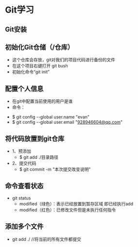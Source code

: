 # Git学习

## Git安装

## 初始化Git仓储（/仓库）
- 这个仓库会存放，git对我们的项目代码进行备份的文件
- 在这个项目右键打开 git bush
- 初始化命令“git init”

## 配置个人信息
- 在git中配置当前使用的用户是谁
- 命令： 
 + $ git config --global user.name "evan"
 + $ git config --global user.email "928946604@qq.com"
 
## 将代码放置到git仓库
- 1、预添加 
	+ $ git add ./目录路径
- 2、提交代码  
	+ $ git commit -m "本次提交改变说明"
 
## 命令查看状态
- git status
	+ modified（绿色）：表示已经放置到暂存区域  即已经执行add
	+ modified（红色）：已修改文件但是未执行任何指令

## 添加多个文件
- git add ./    //将当前的所有文件都提交

## 
## 
 